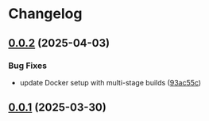 # Changelog

## [0.0.2](https://github.com/Lucaas27/paymate/compare/v0.0.1...v0.0.2) (2025-04-03)

### Bug Fixes

* update Docker setup with multi-stage builds ([93ac55c](https://github.com/Lucaas27/paymate/commit/93ac55c2598cae4275d47b7f3d29def024787399))

## [0.0.1](https://github.com/Lucaas27/paymate/compare/v0.0.0...v0.0.1) (2025-03-30)

